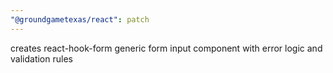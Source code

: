 ```yaml
---
"@groundgametexas/react": patch
---
```


creates react-hook-form generic form input component with error logic and validation rules
